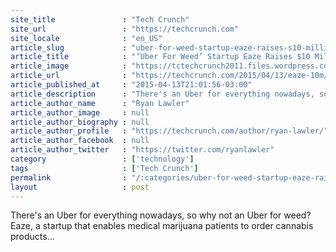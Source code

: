 ```yaml
---
site_title               : "Tech Crunch"
site_url                 : "https://techcrunch.com"
site_locale              : "en_US"
article_slug             : "uber-for-weed-startup-eaze-raises-s10-million-in-funding-led-by-dcm-ventures"
article_title            : "‘Uber For Weed’ Startup Eaze Raises $10 Million In Funding Led By DCM Ventures"
article_image            : "https://tctechcrunch2011.files.wordpress.com/2015/04/eaze-techrunch2-631x366.png?w=631&h=366&crop=1"
article_url              : "https://techcrunch.com/2015/04/13/eaze-10m/"
article_published_at     : "2015-04-13T21:01:56-03:00"
article_description      : "There's an Uber for everything nowadays, so why not an Uber for weed? Eaze, a startup that enables medical marijuana patients to order cannabis products..."
article_author_name      : "Ryan Lawler"
article_author_image     : null
article_author_biography : null
article_author_profile   : "https://techcrunch.com/author/ryan-lawler/"
article_author_facebook  : null
article_author_twitter   : "https://twitter.com/ryanlawler"
category                 : ['technology']
tags                     : ['Tech Crunch']
permalink                : "/:categories/uber-for-weed-startup-eaze-raises-s10-million-in-funding-led-by-dcm-ventures/"
layout                   : post
---
```


There's an Uber for everything nowadays, so why not an Uber for weed? Eaze, a startup that enables medical marijuana patients to order cannabis products...
